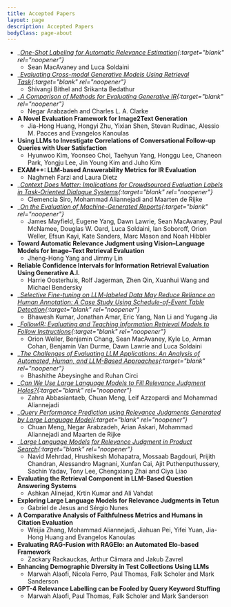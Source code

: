 ```yaml
---
title: Accepted Papers
layout: page
description: Accepted Papers
bodyClass: page-about
---
```


- __[One-Shot Labeling for Automatic Relevance Estimation](https://arxiv.org/abs/2302.11266){:target="_blank" rel="noopener"}__
    * Sean MacAvaney and Luca Soldaini
- __[Evaluating Cross-modal Generative Models Using Retrieval Task](https://dl.acm.org/doi/abs/10.1145/3539618.3591979){:target="_blank" rel="noopener"}__
    * Shivangi Bithel and Srikanta Bedathur
- __[A Comparison of Methods for Evaluating Generative IR](https://arxiv.org/abs/2404.04044){:target="_blank" rel="noopener"}__
    * Negar Arabzadeh and Charles L. A. Clarke
- __A Novel Evaluation Framework for Image2Text Generation__
    * Jia-Hong Huang, Hongyi Zhu, Yixian Shen, Stevan Rudinac, Alessio M. Pacces and Evangelos Kanoulas
- __Using LLMs to Investigate Correlations of Conversational Follow-up Queries with User Satisfaction__
    * Hyunwoo Kim, Yoonseo Choi, Taehyun Yang, Honggu Lee, Chaneon Park, Yongju Lee, Jin Young Kim and Juho Kim	
- __EXAM++: LLM-based Answerability Metrics for IR Evaluation__
    * Naghmeh Farzi and Laura Dietz	
- __[Context Does Matter: Implications for Crowdsourced Evaluation Labels in Task-Oriented Dialogue Systems](https://arxiv.org/abs/2404.09980){:target="_blank" rel="noopener"}__
    * Clemencia Siro, Mohammad Aliannejadi and Maarten de Rijke
- __[On the Evaluation of Machine-Generated Reports](https://arxiv.org/abs/2405.00982){:target="_blank" rel="noopener"}__
    * James Mayfield, Eugene Yang, Dawn Lawrie, Sean MacAvaney, Paul McNamee, Douglas W. Oard, Luca Soldaini, Ian Soboroff, Orion Weller, Efsun Kayi, Kate Sanders, Marc Mason and Noah Hibbler
- __Toward Automatic Relevance Judgment using Vision–Language Models for Image–Text Retrieval Evaluation__
    * Jheng-Hong Yang and Jimmy Lin	
- __Reliable Confidence Intervals for Information Retrieval Evaluation Using Generative A.I.__
    * Harrie Oosterhuis, Rolf Jagerman, Zhen Qin, Xuanhui Wang and Michael Bendersky	
- __[Selective Fine-tuning on LLM-labeled Data May Reduce Reliance on Human Annotation: A Case Study Using Schedule-of-Event Table Detection](https://www.arxiv.org/abs/2405.06093){:target="_blank" rel="noopener"}__
    * Bhawesh Kumar, Jonathan Amar, Eric Yang, Nan Li and Yugang Jia	
- __[FollowIR: Evaluating and Teaching Information Retrieval Models to Follow Instructions](https://arxiv.org/abs/2403.15246){:target="_blank" rel="noopener"}__
    * Orion Weller, Benjamin Chang, Sean MacAvaney, Kyle Lo, Arman Cohan, Benjamin Van Durme, Dawn Lawrie and Luca Soldaini
- __[The Challenges of Evaluating LLM Applications: An Analysis of Automated, Human, and LLM-Based Approaches](https://arxiv.org/abs/2406.03339){:target="_blank" rel="noopener"}__
    * Bhashithe Abeysinghe and Ruhan Circi
- __[Can We Use Large Language Models to Fill Relevance Judgment Holes?](https://arxiv.org/pdf/2405.05600){:target="_blank" rel="noopener"}__
    * Zahra Abbasiantaeb, Chuan Meng, Leif Azzopardi and Mohammad Aliannejadi
- __[Query Performance Prediction using Relevance Judgments Generated by Large Language Model](https://arxiv.org/abs/2404.01012){:target="_blank" rel="noopener"}__
    * Chuan Meng, Negar Arabzadeh, Arian Askari, Mohammad Aliannejadi and Maarten de Rijke
- __[Large Language Models for Relevance Judgment in Product Search](https://arxiv.org/abs/2406.00247){:target="_blank" rel="noopener"}__
    * Navid Mehrdad, Hrushikesh Mohapatra, Mossaab Bagdouri, Prijith Chandran, Alessandro Magnani, Xunfan Cai, Ajit Puthenputhussery, Sachin Yadav, Tony Lee, Chengxiang Zhai and Ciya Liao
- __Evaluating the Retrieval Component in LLM-Based Question Answering Systems__
    * Ashkan Alinejad, Krtin Kumar and Ali Vahdat
- __Exploring Large Language Models for Relevance Judgments in Tetun__
    * Gabriel de Jesus and Sérgio Nunes
- __A Comparative Analysis of Faithfulness Metrics and Humans in Citation Evaluation__
    * Weijia Zhang, Mohammad Aliannejadi, Jiahuan Pei, Yifei Yuan, Jia-Hong Huang and Evangelos Kanoulas	
- __Evaluating RAG-Fusion with RAGElo: an Automated Elo-based Framework__
    * Zackary Rackauckas, Arthur Câmara and Jakub Zavrel										
- __Enhancing Demographic Diversity in Test Collections Using LLMs__
    * Marwah Alaofi, Nicola Ferro, Paul Thomas, Falk Scholer and Mark Sanderson
- __GPT-4 Relevance Labelling can be Fooled by Query Keyword Stuffing__
    * Marwah Alaofi, Paul Thomas, Falk Scholer and Mark Sanderson											
